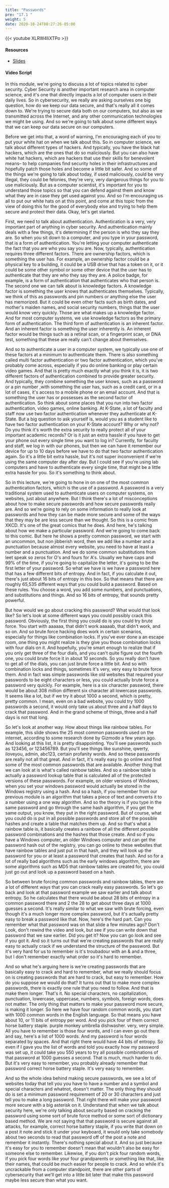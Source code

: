 ```yaml
---
title: "Passwords"
pre: "17.1 "
weight: 5
date: 2020-10-24T00:27:26-05:00
---
```


{{< youtube XLRW4IiXTPo >}}


#### Resources
* [Slides](../slides/23-Cybersecurity.pdf)

#### Video Script

In this module, we're going to discuss a lot of topics related to cyber security. Cyber Security is another important research area in computer science, and it's one that directly impacts a lot of computer users in their daily lives. So in cybersecurity, we really are asking ourselves one big question, how do we keep our data secure, and that's really all it comes down to. We're trying to secure data both on our computers, but also as we transmitted across the Internet, and any other communication technologies we might be using. And so we're going to talk about some different ways that we can keep our data secure on our computers. 

Before we get into that, a word of warning, I'm encouraging each of you to put your white hat on when we talk about this. So in computer science, we talk about different types of hackers. And typically, you have the black hat hackers, which are the ones that do so maliciously. But you can also have white hat hackers, which are hackers that use their skills for benevolent means– to help companies find security holes in their infrastructures and hopefully patch those holes and become a little bit safer. And so some of the things we're going to talk about today, if used maliciously, could be very illegal, they could be felonies, they're very, very dangerous things for you to use maliciously. But as a computer scientist, it's important for you to understand those topics so that you can defend against them and know what they are in case they get used against you. And so I'm encouraging us all to put our white hats on at this point, and come at this topic from the view of doing this for the good of everybody else and trying to help them secure and protect their data. Okay, let's get started. 

First, we need to talk about authentication. Authentication is a very, very important part of anything in cyber security. And authentication mainly deals with a few things, it's determining if the person is who they say they are. So when you sit down to a computer, and you type in your password, that is a form of authentication. You're letting your computer authenticate the fact that you are who you say you are. Now, typically, authentication requires three different factors. There are ownership factors, which is something the user has. For example, an ownership factor could be a physical key to a building, it could be a USB drive that has a token on it, or it could be some other symbol or some other device that the user has to authenticate that they are who they say they are. A police badge, for example, is a form of authentication that authenticates who that person is. The second one we can talk about is knowledge factors. A knowledge factor is something the user knows that authenticates themselves. Typically, we think of this as passwords and pin numbers or anything else the user has memorized. But it could be even other facts such as birth dates, and mother's maiden names, and social security numbers, things that the user would know very quickly. Those are what makes up a knowledge factor. And for most computer systems, we use knowledge factors as the primary form of authentication. The third form of authentication is an inherent factor. And an inherent factor is something the user inherently is. An inherent factor would be things such as a retinal scan, or a fingerprint scan, or DNA test, something that these are really can't change about themselves. 

And so to authenticate a user in a computer system, we typically use one of these factors at a minimum to authenticate them. There is also something called multi factor authentication or two factor authentication, which you've probably come across, especially if you do online banking or play certain video games. And that is pretty much exactly what you think it is, it is two different factors of authentication combined to provide greater security. And typically, they combine something the user knows, such as a password or a pin number ,with something the user has, such as a credit card, or in a lot of cases, it's access to a mobile phone or an email account. And that is something the user has or possesses as the second factor of authentication. So think about some places that you run into two factor authentication, video games, online banking. At K-State, a lot of faculty and staff now use two factor authentication whenever they authenticate at K-State. But a big question to ask yourself is, would you as a student like to have two factor authentication on your K-State account? Why or why not? Do you think it's worth the extra security to really protect all of your important academic records? Or is it just an extra hassle if you have to get your phone out every single time you want to log in? Currently, for faculty and staff, we log in with our phones, but then we can have it remember our device for up to 10 days before we have to do that two factor authentication again. So it's a little bit extra hassle, but it's not super inconvenient if we're using the same computer day after day. But I could see if you're using lab computers and have to authenticate every single time, that might be a little extra hassle for you. So it's something to think about. 

So in this lecture, we're going to hone in on one of the most common authentication factors, which is the use of a password. A password is a very traditional system used to authenticate users on computer systems, on websites, just about anywhere. But I think there's a lot of misconceptions about how to make secure passwords and how secure passwords really are. And so we're going to rely on some information to really look at passwords and how they can be made more secure and some of the ways that they may be are less secure than we thought. So this is a comic from XKCD. It's one of the great comics that he does. And here, he's talking about how we make a particular password. And we're going to come back to this comic. But here he shows a pretty common password, we start with an uncommon, but non jibberish word, then we add like a number and a punctuation because almost every website, you need to have at least a number and a punctuation. And we do some common substitutions from leet speak so zeros for O's and fours for A's. Usually we have caps and 99% of the time, if you're going to capitalize the letter, it's going to be the first letter of your password. So what we have is we have a password here that has a few different bits of entropy. And in fact, if you calculate it out, there's just about 16 bits of entropy in this box. So that means that there are roughly 65,535 different ways that you could build a password. Based on these rules. You choose a word, you add some numbers, and punctuations, and substitutions and things. And so 16 bits of entropy, that sounds pretty powerful. 

But how would we go about cracking this password? What would that look like? So let's look at some different ways you could possibly crack this password. Obviously, the first thing you could do is you could try brute force. You start with aaaaaa, that didn't work aaaaab, that didn't work, and so on. And so brute force hacking does work in certain scenarios, especially for things like combination locks. If you've ever done a an escape room, one thing you might realize is they give you those combination locks with four dials on it. And hopefully, you're smart enough to realize that if you only get three of the four dials, and you can't quite figure out the fourth one, you could brute force it in about 10 seconds. So you really don't have to get all of the dials, you can just brute force a little bit. And so with combination locks and things, sometimes it's very, very easy to brute force them. And in fact was simple passwords like old websites that required your passwords to be eight characters or less, you could actually brute force a password very quickly. For example, here is a six character password, there would be about 308 million different six character all lowercase passwords. It seems like a lot, but if we try it about 1000 a second, which is pretty, pretty common. I mean, even on a bad website, you could try 1000 passwords a second, it would only take us about three and a half days to crack that password. And in the grand scheme of things, three and a half days is not that long. 

So let's look at another way. How about things like rainbow tables. For example, this slide shows the 25 most common passwords used on the internet, according to some research done by Gizmodo a few years ago. And looking at this list, it is pretty disappointing. You'll see passwords such as 123456, or 123456789. But you'll see things like sunshine, qwerty, iloveyou, admin, abc123, certain profanity words. And so these passwords are really not all that great. And in fact, it's really easy to go online and find some of the most common passwords that are available. Another thing that we can look at is what's called rainbow tables. And so a rainbow table is actually a password lookup table that is calculated all of the protected versions of these passwords. For example, on older versions of Windows, when you set your windows password would actually be stored in the Windows registry using a hash. And so a hash, if you remember from our previous module is an algorithm that takes a piece of text and converts it to a number using a one way algorithm. And so the theory is if you type in the same password and go through the same hash algorithm, if you get the same output, you know, they put in the right password. But of course, what you could do is put in all possible passwords and store all of the possible hashes and create a table that matches them up. And so that's what a rainbow table is, it basically creates a rainbow of all the different possible password combinations and the hashes that those create. And so if you have a Windows computer, an older Windows computer and can get the password hash out of the registry, you can go online to these websites that have rainbow tables and just put in that hash, and they will look up the password for you or at least a password that creates that hash. And so for a lot of really bad algorithms such as the early windows algorithm, there are some algorithms such as MD5 that rainbow tables are created for, you could just go out and look up a password based on a hash. 

So between brute forcing common passwords and rainbow tables, there are a lot of different ways that you can crack really easy passwords. So let's go back and look at that password example we saw earlier and talk about entropy. So he calculates that there would be about 28 bits of entropy in a common password there and 2 the 28 to get about three days at 1000 guesses a second. It's really similar to what we saw with brute forcing, even though it's a much longer more complex password, but it's actually pretty easy to break a password like that. Now, here's the hard part. Can you remember what that password was on that slide a few minutes ago? Don't Look, don't rewind the video and look, but see if you can write down that password that we saw earlier. Did you get it? Now you can go look and see if you got it. And so it turns out that we're creating passwords that are really easy to actually crack if we understand the structure of the password. But it's very hard for us to remember is it's troubadour with an & and a three, but I don't remember exactly what order so it's hard to remember. 

And so what he's arguing here is we're creating passwords that are basically easy to crack and hard to remember, what we really should focus on is creating passwords that are hard to crack, but easy to remember. How do you suppose we would do that? It turns out that to make more complex passwords, there is exactly one rule that you need to follow. And that is make them longer. That's it. No special characters, no capitalization, punctuation, lowercase, uppercase, numbers, symbols, foreign words, does not matter. The only thing that matters to make your password more secure, is making it longer. So here we have four random common words, you start with 1000 common words in the English language. So that means you have about 10, or 11 bits of entropy per word. And you pick four of them correct horse battery staple. purple monkey umbrella dishwasher. very, very simple. All you have to remember is those four words, and I can even go out there and say, here's a list of 1000 words. And my password is four words separated by spaces. And that right there would have 44 bits of entropy. So even if I gave you the list of words and told you exactly how my password was set up, it could take you 550 years to try all possible combinations of that password at 1000 guesses a second. That is much, much harder to do. But it's very easy to remember, you probably already remember that password correct horse battery staple. It's very easy to remember. 

And so the whole idea behind making secure passwords, we see a lot of websites today that tell you you have to have a number and a symbol and special characters and whatnot, doesn't matter. The only thing they should do is set a minimum password requirement of 20 or 30 characters and just tell you to make a long password. That right there will make your password more secure with a big asterisk on it. Understand that when we talk about security here, we're only talking about security based on cracking the password using some sort of brute force method or some sort of dictionary based method. We are not saying that that password is secure against all attacks, for example, correct horse battery staple, if you write that down on a post it note and stick it under your keyboard, it would only take somebody about two seconds to read that password off of the post a note and remember it instantly. There's nothing special about it. And so just because it's easy for you to remember doesn't mean that wouldn't also be easy for someone else to remember. Likewise, if you don't pick four random words, if you pick four words like your four grandparents or something like that, like their names, that could be much easier for people to crack. And so while it's uncrackable from a computer standpoint, there are other parts of cybersecurity that we'll get into a little bit later that make this password maybe less secure than what you want.